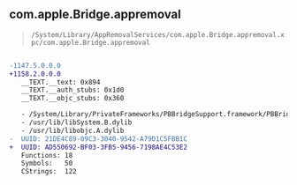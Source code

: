 ## com.apple.Bridge.appremoval

> `/System/Library/AppRemovalServices/com.apple.Bridge.appremoval.xpc/com.apple.Bridge.appremoval`

```diff

-1147.5.0.0.0
+1158.2.0.0.0
   __TEXT.__text: 0x894
   __TEXT.__auth_stubs: 0x1d0
   __TEXT.__objc_stubs: 0x360

   - /System/Library/PrivateFrameworks/PBBridgeSupport.framework/PBBridgeSupport
   - /usr/lib/libSystem.B.dylib
   - /usr/lib/libobjc.A.dylib
-  UUID: 21DE4C89-09C3-3040-9542-A79D1C5FBB1C
+  UUID: AD550692-BF03-3FB5-9456-7198AE4C53E2
   Functions: 18
   Symbols:   50
   CStrings:  122

```
